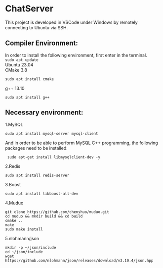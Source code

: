 # ChatServer    
This project is developed in VSCode under Windows by remotely connecting to Ubuntu via SSH.    
## Compiler Environment:   
In order to install the following environment, first enter in the terminal.   
```sudo apt update```   
Ubuntu 23.04    
CMake 3.8     
``` 
sudo apt install cmake
```   
g++ 13.10   
``` 
sudo apt install g++
```   
  
## Necessary environment:   
1.MySQL   
``` 
sudo apt install mysql-server mysql-client
```
And in order to be able to perform MySQL C++ programming, the following packages need to be installed:   
```
 sudo apt-get install libmysqlclient-dev -y
```
2.Redis    
``` 
sudo apt install redis-server
```    
3.Boost   
``` 
sudo apt install libboost-all-dev
```   
4.Muduo    
```
git clone https://github.com/chenshuo/muduo.git
cd muduo && mkdir build && cd build
cmake ..
make
sudo make install
```

5.nlohmann/json     
``` 
mkdir -p ~/json/include
cd ~/json/include
wget https://github.com/nlohmann/json/releases/download/v3.10.4/json.hpp
```

